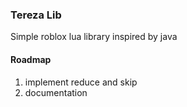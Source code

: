 ### Tereza Lib
Simple roblox lua library inspired by java

#### Roadmap
1. implement reduce and skip
2. documentation
